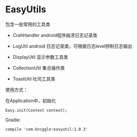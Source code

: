 # EasyUtils
 
包含一些常用的工具类

* CrahHandler android程序崩溃日志记录类

* LogUtil android 日志记录类，可根据日志level控制日志输出

* DisplayUtil 显示参数工具类

* CollectionUtil 集合操作类

* ToastUtil 吐司工具类

使用方式：

在Application中，初始化

	Easy.init(Context context);
	
	
Gradle:

    compile 'com.bncggle:easyutil:1.0.3'
